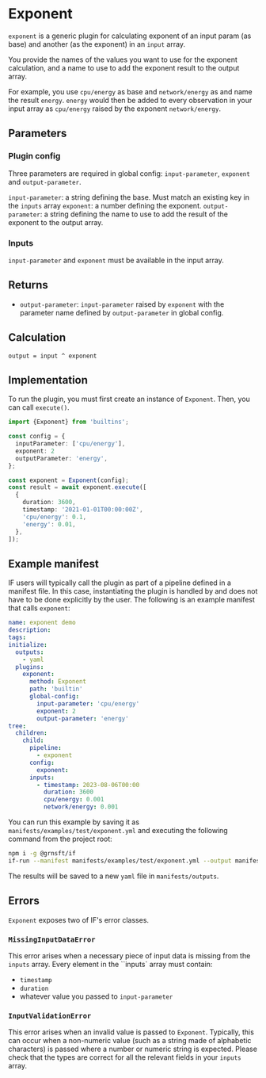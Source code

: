 # Exponent

`exponent` is a generic plugin for calculating exponent of an input param (as base) and another (as the exponent) in an `input` array.

You provide the names of the values you want to use for the exponent calculation, and a name to use to add the exponent result to the output array.

For example, you use `cpu/energy` as base and `network/energy` as and name the result `energy`. `energy` would then be added to every observation in your input array as `cpu/energy` raised by the exponent `network/energy`.

## Parameters

### Plugin config

Three parameters are required in global config: `input-parameter`, `exponent` and `output-parameter`.

`input-parameter`: a string defining the base. Must match an existing key in the `inputs` array
`exponent`: a number defining the exponent.
`output-parameter`: a string defining the name to use to add the result of the exponent to the output array.

### Inputs

`input-parameter` and `exponent` must be available in the input array.

## Returns

- `output-parameter`: `input-parameter` raised by `exponent` with the parameter name defined by `output-parameter` in global config.

## Calculation

```pseudocode
output = input ^ exponent
```

## Implementation

To run the plugin, you must first create an instance of `Exponent`. Then, you can call `execute()`.

```typescript
import {Exponent} from 'builtins';

const config = {
  inputParameter: ['cpu/energy'],
  exponent: 2
  outputParameter: 'energy',
};

const exponent = Exponent(config);
const result = await exponent.execute([
  {
    duration: 3600,
    timestamp: '2021-01-01T00:00:00Z',
    'cpu/energy': 0.1,
    'energy': 0.01,
  },
]);
```

## Example manifest

IF users will typically call the plugin as part of a pipeline defined in a manifest file. In this case, instantiating the plugin is handled by and does not have to be done explicitly by the user. The following is an example manifest that calls `exponent`:

```yaml
name: exponent demo
description:
tags:
initialize:
  outputs:
    - yaml
  plugins:
    exponent:
      method: Exponent
      path: 'builtin'
      global-config:
        input-parameter: 'cpu/energy'
        exponent: 2
        output-parameter: 'energy'
tree:
  children:
    child:
      pipeline:
        - exponent
      config:
        exponent:
      inputs:
        - timestamp: 2023-08-06T00:00
          duration: 3600
          cpu/energy: 0.001
          network/energy: 0.001
```

You can run this example by saving it as `manifests/examples/test/exponent.yml` and executing the following command from the project root:

```sh
npm i -g @grnsft/if
if-run --manifest manifests/examples/test/exponent.yml --output manifests/outputs/exponent.yml
```

The results will be saved to a new `yaml` file in `manifests/outputs`.

## Errors

`Exponent` exposes two of IF's error classes.

### `MissingInputDataError`

This error arises when a necessary piece of input data is missing from the `inputs` array.
Every element in the ``inputs` array must contain:

- `timestamp`
- `duration`
- whatever value you passed to `input-parameter`


### `InputValidationError`

This error arises when an invalid value is passed to `Exponent`. Typically, this can occur when a non-numeric value (such as a string made of alphabetic characters) is passed where a number or numeric string is expected. Please check that the types are correct for all the relevant fields in your `inputs` array.
